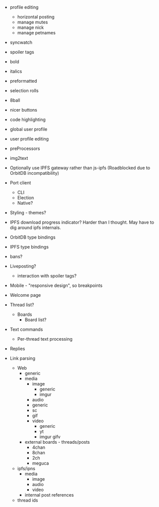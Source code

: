 - profile editing
  - horizontal posting
  - manage mutes
  - manage nick
  - manage petnames

- syncwatch
- spoiler tags
- bold
- italics
- preformatted
- selection rolls
- 8ball

- nicer buttons
- code highlighting
- global user profile
- user profile editing
- preProcessors
- img2text

- Optionally use IPFS gateway rather than js-ipfs (Roadblocked due to OrbitDB incompatibility)
- Port client
  - CLI
  - Election
  - Native?


- Styling - themes?

- IPFS download progress indicator? Harder than I thought. May have to dig around ipfs internals.
- OrbitDB type bindings
- IPFS type bindings
- bans?
- Liveposting?
  - interaction with spoiler tags?
- Mobile - "responsive design", so breakpoints
- Welcome page
- Thread list?
  - Boards
    - Board list?
- Text commands
  - Per-thread text processing
- Replies
- Link parsing
  - Web
    - generic
    - media
      - image
        - generic
        - imgur
      - audio
       - generic
       - sc
      - gif
      - video
        - generic
        - yt
        - imgur gifv
    - external boards - threads/posts
      - 4chan
      - 8chan
      - 2ch
      - meguca
  - ipfs/ipns
    - media
      - image
      - audio
      - video
    - internal post references
  - thread ids